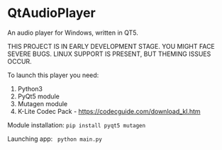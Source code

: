 # QtAudioPlayer
An audio player for Windows, written in QT5.

THIS PROJECT IS IN EARLY DEVELOPMENT STAGE. YOU MIGHT FACE SEVERE BUGS.
LINUX SUPPORT IS PRESENT, BUT THEMING ISSUES OCCUR.

To launch this player you need:
1. Python3 
2. PyQt5 module 
3. Mutagen module 
4. K-Lite Codec Pack - https://codecguide.com/download_kl.htm

Module installation:
```pip install pyqt5 mutagen```

Launching app: 
``` python main.py```
